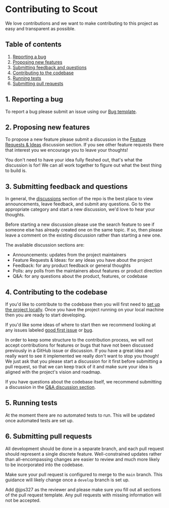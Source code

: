# Contributing to Scout

We love contributions and we want to make contributing to this project as easy and transparent as possible.

## Table of contents

1. [Reporting a bug](#1-reporting-a-bug)
2. [Proposing new features](#2-proposing-new-features)
3. [Submitting feedback and questions](#3-submitting-feedback-and-questions)
4. [Contributing to the codebase](#4-contributing-to-the-codebase)
5. [Running tests](#5-running-tests)
6. [Submitting pull requests](#6-submitting-pull-requests)

## 1. Reporting a bug

To report a bug please submit an issue using our [Bug template](https://github.com/tsdataclinic/scout/issues/new?assignees=&labels=bug&template=bug_report.md&title=%5BBUG%5D).

## 2. Proposing new features

To propose a new feature please submit a discussion in the [Feature Requests & Ideas](https://github.com/tsdataclinic/scout/discussions/categories/feature-requests-ideas) discussion section. If you see other feature requests there that interest you we encourage you to leave your thoughts!

You don't need to have your idea fully fleshed out, that's what the discussion is for! We can all work together to figure out what the best thing to build is.

## 3. Submitting feedback and questions

In general, the [discussions](https://github.com/tsdataclinic/scout/discussions) section of the repo is the best place to view announcements, leave feedback, and submit any questions. Go to the appropriate category and start a new discussion, we'd love to hear your thoughts.

Before starting a new discussion please use the search feature to see if someone else has already created one on the same topic. If so, then please leave a comment on the existing discussion rather than starting a new one.

The available discussion sections are:

- Announcements: updates from the project maintainers
- Feature Requests & Ideas: for any ideas you have about the project
- Feedback: for any product feedback or general thoughts
- Polls: any polls from the maintainers about features or product direction
- Q&A: for any questions about the product, features, or codebase

## 4. Contributing to the codebase

If you'd like to contribute to the codebase then you will first need to [set up the project locally](https://github.com/tsdataclinic/scout#2-developing). Once you have the project running on your local machine then you are ready to start developing.

If you'd like some ideas of where to start then we recommend looking at any issues labeled [good first issue](https://github.com/tsdataclinic/scout/labels/good%20first%20issue) or [bug](https://github.com/tsdataclinic/scout/labels/bug).

In order to keep some structure to the contribution process, we will not accept contributions for features or bugs that have not been discussed previously in a GitHub issue or discussion. If you have a great idea and really want to see it implemented we really don't want to stop you though! We just ask that you please start a discussion for it first before submitting a pull request, so that we can keep track of it and make sure your idea is aligned with the project's vision and roadmap.

If you have questions about the codebase itself, we recommend submitting a discussion in the [Q&A discussion section](https://github.com/tsdataclinic/scout/discussions/categories/q-a).

## 5. Running tests

At the moment there are no automated tests to run. This will be updated once automated tests are set up.

## 6. Submitting pull requests

All development should be done in a separate branch, and each pull request should represent a single discrete feature. Well-constrained updates rather than all-encompassing changes are easier to review and much more likely to be incorporated into the codebase.

Make sure your pull request is configured to merge to the `main` branch. This guidance will likely change once a `develop` branch is set up.

Add @jps327 as the reviewer and please make sure you fill out all sections of the pull request template. Any pull requests with missing information will not be accepted.
